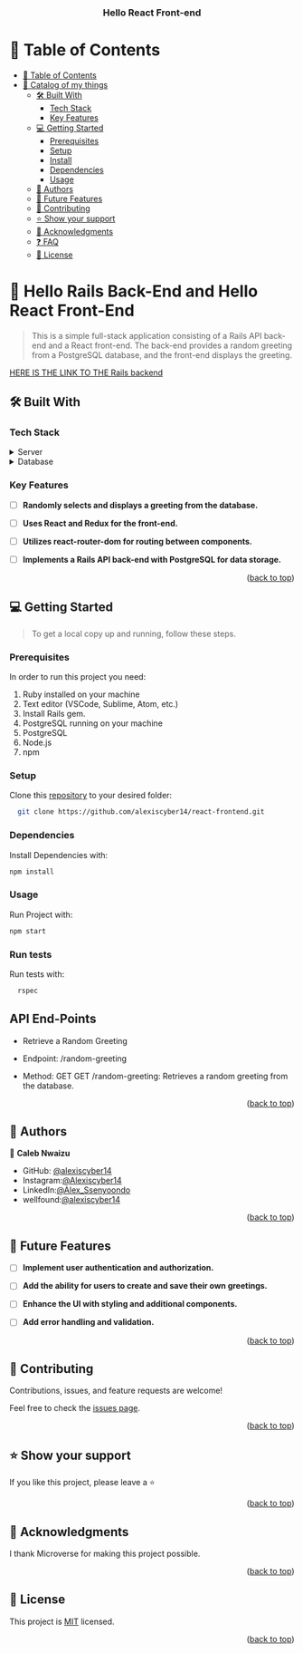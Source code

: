 <div align="center">
  <h3><b>Hello React Front-end</b></h3>
</div>

# 📗 Table of Contents

- [📗 Table of Contents](#-table-of-contents)
- [📖 Catalog of my things ](#-catalog-of-my-things-)
  - [🛠 Built With ](#-built-with-)
    - [Tech Stack ](#tech-stack-)
    - [Key Features ](#key-features-)
  - [💻 Getting Started ](#-getting-started-)
    - [Prerequisites](#prerequisites)
    - [Setup](#setup)
    - [Install](#install)
    - [Dependencies](#dependencies)
    - [Usage](#usage)
  - [👥 Authors ](#-authors-)
  - [🔭 Future Features ](#-future-features-)
  - [🤝 Contributing ](#-contributing-)
  - [⭐️ Show your support ](#️-show-your-support-)
  - [🙏 Acknowledgments ](#-acknowledgments-)
  - [❓ FAQ ](#-faq-)
  - [📝 License ](#-license-)

<!-- PROJECT DESCRIPTION -->





# 📖 Hello Rails Back-End and Hello React Front-End<a name="about-project"></a>
 
> This is a simple full-stack application consisting of a Rails API back-end and a React front-end. The back-end provides a random greeting from a PostgreSQL database, and the front-end displays the greeting.

<a href="https://github.com/alexiscyber14/rails_backend">HERE IS THE LINK TO THE Rails backend</a>

## 🛠 Built With <a name="built-with"></a>

### Tech Stack <a name="tech-stack"></a>

<details>
  <summary>Server</summary>
  <ul>
    <li><a href="https://www.ruby-lang.org/en/">Ruby (v3.2.2)</a></li>
    <li><a href="https://rubyonrails.org/">Ruby on Rails (v7.0.5)(API mode)</a></li>
<li>PostgreSQL</li>
<li>React</li>
<li>Redux</li>
<li>react-router-dom</li>
<li>Axios</li>
  </ul>
</details>
<details>
  <summary>Database</summary>
  <ul>
    <li><a href="https://postgresql.org">PostgreSQL</a></li>
  </ul></details>



### Key Features <a name="key-features"></a>
- [ ] **Randomly selects and displays a greeting from the database.**

- [ ] **Uses React and Redux for the front-end.**

- [ ] **Utilizes react-router-dom for routing between components.**

- [ ] **Implements a Rails API back-end with PostgreSQL for data storage.**

<p align="right">(<a href="#readme-top">back to top</a>)</p>

## 💻 Getting Started <a name="getting-started"></a>

> To get a local copy up and running, follow these steps.

### Prerequisites

In order to run this project you need:

1. Ruby installed on your machine
2. Text editor (VSCode, Sublime, Atom, etc.)
3. Install Rails gem.
4. PostgreSQL running on your machine
5. PostgreSQL
6. Node.js
7. npm

### Setup

Clone this [repository](https://github.com/alexiscyber14/react-frontend.git) to your desired folder:

```sh
  git clone https://github.com/alexiscyber14/react-frontend.git
```

### Dependencies

Install Dependencies with:

```sh
npm install
```
### Usage

Run Project with:

```sh
npm start
```

### Run tests

Run tests with:

```sh
  rspec
```

## API End-Points
- Retrieve a Random Greeting
- Endpoint: /random-greeting

- Method: GET
GET /random-greeting: Retrieves a random greeting from the database.

<p align="right">(<a href="#readme-top">back to top</a>)</p>

## 👥 Authors <a name="authors"></a>

👤 **Caleb Nwaizu**

- GitHub: [@alexiscyber14](https://github.com/alexiscyber14)
- Instagram:[@Alexiscyber14](https://www.instagram.com/alexiscyber14/)
- LinkedIn:[@Alex_Ssenyoondo](https://www.linkedin.com/in/alex-software/)
- wellfound:[@alexiscyber14](https://angel.co/u/alexander-senyondo)

<p align="right">(<a href="#readme-top">back to top</a>)</p>

<!-- FUTURE FEATURES -->

## 🔭 Future Features <a name="future-features"></a>

- [ ] **Implement user authentication and authorization.**

- [ ] **Add the ability for users to create and save their own greetings.**

- [ ] **Enhance the UI with styling and additional components.**

- [ ] **Add error handling and validation.**


<p align="right">(<a href="#readme-top">back to top</a>)</p>

<!-- CONTRIBUTING -->

## 🤝 Contributing <a name="contributing"></a>

Contributions, issues, and feature requests are welcome!

Feel free to check the [issues page](https://github.com/alexiscyber14/react-frontend/issues).

<p align="right">(<a href="#readme-top">back to top</a>)</p>

<!-- SUPPORT -->

## ⭐️ Show your support <a name="support"></a>

If you like this project, please leave a ⭐️

<p align="right">(<a href="#readme-top">back to top</a>)</p>

<!-- ACKNOWLEDGEMENTS -->

## 🙏 Acknowledgments <a name="acknowledgements"></a>

I thank Microverse for making this project possible.

<p align="right">(<a href="#readme-top">back to top</a>)</p>

<!-- LICENSE -->

## 📝 License <a name="license"></a>

This project is [MIT](./LICENSE) licensed.

<p align="right">(<a href="#readme-top">back to top</a>)</p>
